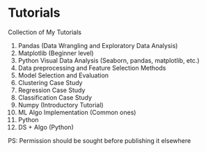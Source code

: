 # Tutorials

Collection of My Tutorials

1. Pandas (Data Wrangling and Exploratory Data Analysis)
2. Matplotlib (Beginner level)
3. Python Visual Data Analysis (Seaborn, pandas, matplotlib, etc.)
4. Data preprocessing and Feature Selection Methods
5. Model Selection and Evaluation
6. Clustering Case Study
7. Regression Case Study
8. Classification Case Study
9. Numpy (Introductory Tutorial)
10. ML Algo Implementation (Common ones)
11. Python 
12. DS + Algo (Python)














PS: Permission should be sought before publishing it elsewhere













